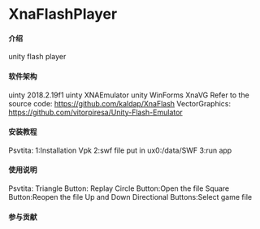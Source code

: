 # XnaFlashPlayer

#### 介绍
unity flash player
#### 软件架构
uinty 2018.2.19f1
uinty XNAEmulator
unity WinForms
XnaVG
Refer to the source code:
https://github.com/kaldap/XnaFlash 
VectorGraphics:
https://github.com/vitorpiresa/Unity-Flash-Emulator

#### 安装教程
Psvtita:
1:Installation Vpk
2:swf file put in ux0:/data/SWF
3:run app

#### 使用说明
Psvtita:
Triangle Button: Replay
Circle Button:Open the file
Square Button:Reopen the file
Up and Down Directional Buttons:Select game file

#### 参与贡献
